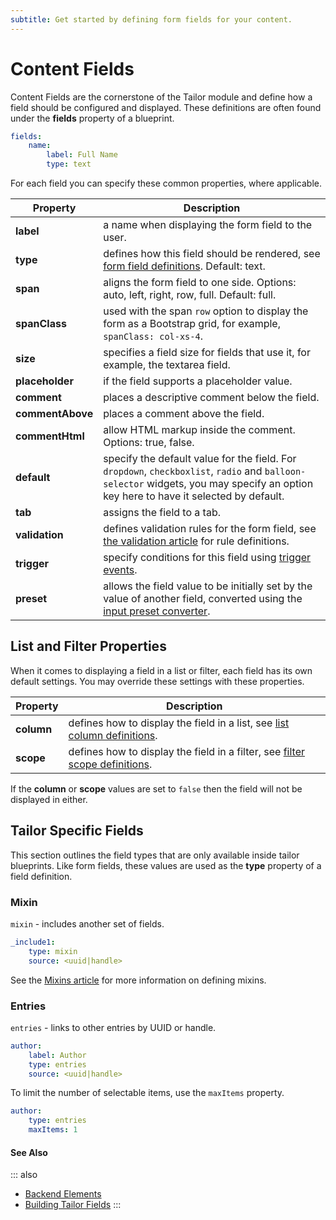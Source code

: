 ```yaml
---
subtitle: Get started by defining form fields for your content.
---
```

# Content Fields

Content Fields are the cornerstone of the Tailor module and define how a field should be configured and displayed. These definitions are often found under the **fields** property of a blueprint.

```yaml
fields:
    name:
        label: Full Name
        type: text
```

For each field you can specify these common properties, where applicable.

Property | Description
------------- | -------------
**label** | a name when displaying the form field to the user.
**type** | defines how this field should be rendered, see [form field definitions](../element/definitions.md). Default: text.
**span** | aligns the form field to one side. Options: auto, left, right, row, full. Default: full.
**spanClass** | used with the span `row` option to display the form as a Bootstrap grid, for example, `spanClass: col-xs-4`.
**size** | specifies a field size for fields that use it, for example, the textarea field.
**placeholder** | if the field supports a placeholder value.
**comment** | places a descriptive comment below the field.
**commentAbove** | places a comment above the field.
**commentHtml** | allow HTML markup inside the comment. Options: true, false.
**default** | specify the default value for the field. For `dropdown`, `checkboxlist`, `radio` and `balloon-selector` widgets, you may specify an option key here to have it selected by default.
**tab** | assigns the field to a tab.
**validation** | defines validation rules for the form field, see [the validation article](../extend/services/validation.md) for rule definitions.
**trigger** | specify conditions for this field using [trigger events](../element/field-conditions.md).
**preset** | allows the field value to be initially set by the value of another field, converted using the [input preset converter](../element/field-conditions.md).

## List and Filter Properties

When it comes to displaying a field in a list or filter, each field has its own default settings. You may override these settings with these properties.

Property | Description
------------- | -------------
**column** | defines how to display the field in a list, see [list column definitions](../element/definitions.md).
**scope** | defines how to display the field in a filter, see [filter scope definitions](../element/definitions.md).

If the **column** or **scope** values are set to `false` then the field will not be displayed in either.

## Tailor Specific Fields

This section outlines the field types that are only available inside tailor blueprints. Like form fields, these values are used as the **type** property of a field definition.

### Mixin

`mixin` - includes another set of fields.

```yaml
_include1:
    type: mixin
    source: <uuid|handle>
```

See the [Mixins article](blueprints/mixin.md) for more information on defining mixins.

### Entries

`entries` - links to other entries by UUID or handle.

```yaml
author:
    label: Author
    type: entries
    source: <uuid|handle>
```

To limit the number of selectable items, use the `maxItems` property.

```yaml
author:
    type: entries
    maxItems: 1
```

#### See Also

::: also
* [Backend Elements](../element/definitions.md)
* [Building Tailor Fields](../extend/tailor-fields.md)
:::
